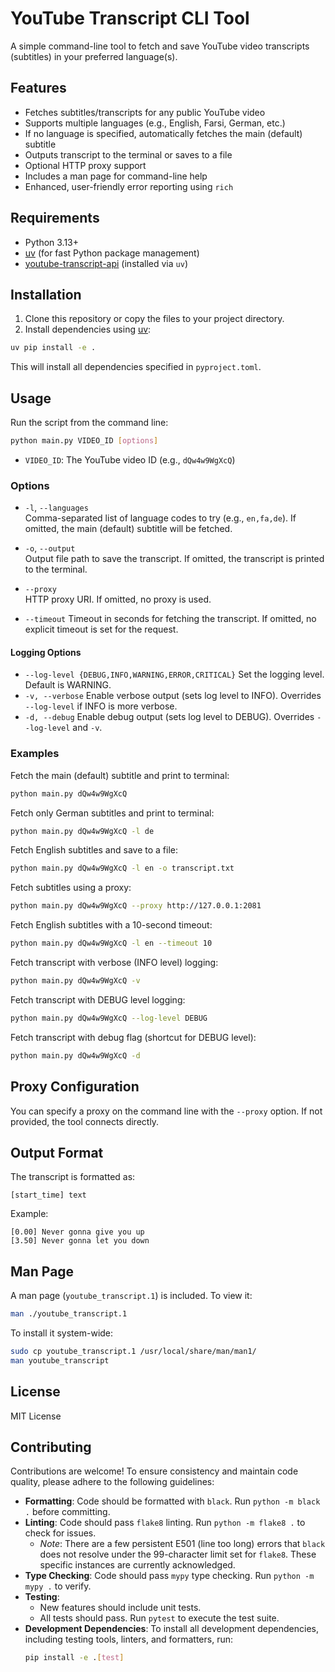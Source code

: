 # YouTube Transcript CLI Tool

A simple command-line tool to fetch and save YouTube video transcripts (subtitles) in your preferred language(s).

## Features
- Fetches subtitles/transcripts for any public YouTube video
- Supports multiple languages (e.g., English, Farsi, German, etc.)
- If no language is specified, automatically fetches the main (default) subtitle
- Outputs transcript to the terminal or saves to a file
- Optional HTTP proxy support
- Includes a man page for command-line help
- Enhanced, user-friendly error reporting using `rich`

## Requirements
- Python 3.13+
- [uv](https://github.com/astral-sh/uv) (for fast Python package management)
- [youtube-transcript-api](https://github.com/jdepoix/youtube-transcript-api) (installed via `uv`)

## Installation

1. Clone this repository or copy the files to your project directory.
2. Install dependencies using [uv](https://github.com/astral-sh/uv):

```sh
uv pip install -e .
```

This will install all dependencies specified in `pyproject.toml`.

## Usage

Run the script from the command line:

```sh
python main.py VIDEO_ID [options]
```

- `VIDEO_ID`: The YouTube video ID (e.g., `dQw4w9WgXcQ`)

### Options

- `-l`, `--languages`  
  Comma-separated list of language codes to try (e.g., `en,fa,de`). If omitted, the main (default) subtitle will be fetched.

- `-o`, `--output`  
  Output file path to save the transcript. If omitted, the transcript is printed to the terminal.

- `--proxy`  
  HTTP proxy URI. If omitted, no proxy is used.

- `--timeout`
  Timeout in seconds for fetching the transcript. If omitted, no explicit timeout is set for the request.

#### Logging Options

- `--log-level {DEBUG,INFO,WARNING,ERROR,CRITICAL}`
  Set the logging level. Default is WARNING.
- `-v, --verbose`
  Enable verbose output (sets log level to INFO). Overrides `--log-level` if INFO is more verbose.
- `-d, --debug`
  Enable debug output (sets log level to DEBUG). Overrides `--log-level` and `-v`.

### Examples

Fetch the main (default) subtitle and print to terminal:

```sh
python main.py dQw4w9WgXcQ
```

Fetch only German subtitles and print to terminal:

```sh
python main.py dQw4w9WgXcQ -l de
```

Fetch English subtitles and save to a file:

```sh
python main.py dQw4w9WgXcQ -l en -o transcript.txt
```

Fetch subtitles using a proxy:

```sh
python main.py dQw4w9WgXcQ --proxy http://127.0.0.1:2081
```

Fetch English subtitles with a 10-second timeout:

```sh
python main.py dQw4w9WgXcQ -l en --timeout 10
```

Fetch transcript with verbose (INFO level) logging:

```sh
python main.py dQw4w9WgXcQ -v
```

Fetch transcript with DEBUG level logging:

```sh
python main.py dQw4w9WgXcQ --log-level DEBUG
```

Fetch transcript with debug flag (shortcut for DEBUG level):
```sh
python main.py dQw4w9WgXcQ -d
```

## Proxy Configuration

You can specify a proxy on the command line with the `--proxy` option. If not provided, the tool connects directly.

## Output Format

The transcript is formatted as:

```
[start_time] text
```

Example:

```
[0.00] Never gonna give you up
[3.50] Never gonna let you down
```

## Man Page

A man page (`youtube_transcript.1`) is included. To view it:

```sh
man ./youtube_transcript.1
```

To install it system-wide:

```sh
sudo cp youtube_transcript.1 /usr/local/share/man/man1/
man youtube_transcript
```

## License

MIT License

## Contributing

Contributions are welcome! To ensure consistency and maintain code quality, please adhere to the following guidelines:

- **Formatting**: Code should be formatted with `black`. Run `python -m black .` before committing.
- **Linting**: Code should pass `flake8` linting. Run `python -m flake8 .` to check for issues.
  - *Note*: There are a few persistent E501 (line too long) errors that `black` does not resolve under the 99-character limit set for `flake8`. These specific instances are currently acknowledged.
- **Type Checking**: Code should pass `mypy` type checking. Run `python -m mypy .` to verify.
- **Testing**:
    - New features should include unit tests.
    - All tests should pass. Run `pytest` to execute the test suite.
- **Development Dependencies**: To install all development dependencies, including testing tools, linters, and formatters, run:
  ```sh
  pip install -e .[test]
  ```
